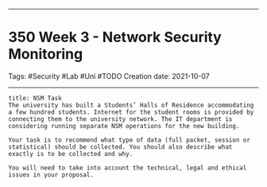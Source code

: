 -----------------------------------------------
# 350 Week 3 - Network Security Monitoring
Tags:  #Security #Lab #Uni #TODO
Creation date: 2021-10-07

-----------------------------------------------

```ad-question
title: NSM Task
The university has built a Students’ Halls of Residence accommodating a few hundred students. Internet for the student rooms is provided by connecting them to the university network. The IT department is considering running separate NSM operations for the new building.

Your task is to recommend what type of data (full packet, session or statistical) should be collected. You should also describe what exactly is to be collected and why.

You will need to take into account the technical, legal and ethical issues in your proposal.
```

